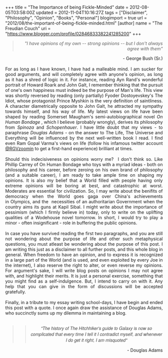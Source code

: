 +++
title = "The Importance of being Fickle-Minded"
date = 2012-08-05T03:58:00Z
updated = 2012-11-04T10:16:27Z
tags = ["Disclaimer", "Philosophy", "Opinion", "Books", "Personal"]
blogimport = true 
url = "2012/08/the-important-of-being-fickle-minded.html"
[author]
	name = "The Freudian Couch"
	uri = "https://www.blogger.com/profile/02846833382241285200"
+++

<div dir="ltr" style="text-align: left;" trbidi="on">
<div style="text-align: right;">
<blockquote class="tr_bq">
<i>"I have opinions of my own -- strong opinions -- but I don't always agree with them"</i></blockquote>
- George Bush (Sr.)<br />
<div style="text-align: left;">
<br /></div>
</div>
<div style="text-align: right;">
<div style="text-align: justify;">
For as long as I have known, I have had a malleable mind. I am sucker for good&nbsp;arguments, and will completely agree with anyone's opinion, as long as it has a shred of logic in it. For instance, reading Ayn Rand's wonderful portrait of Howard Roark and John Galt, I remember thinking that the pursuit of one's own&nbsp;happiness must indeed be the purpose of Man's life. This view was shortly reversed by reading (only&nbsp;partially) Fyoder Dostoyevskey's The Idiot, whose&nbsp;protagonist&nbsp;Prince Myshkin is the very definition of saintliness. A character diametrically opposite to John Galt, he attracted my sympathy towards himself, and his way of life. My latest views on life have been shaped by reading Somerset Maugham's semi-autobiographical novel <i>On Human Bondage </i>, which I believe (probably wrongly), derives its philosophy from <i>Spinoza</i> and <i>Schopenhauer</i>. I have little doubt that my views -&nbsp;to paraphrase&nbsp;<i>Douglas Adams</i> -&nbsp;on the answer to The Life, The Universe and Everything will be influenced by the next well-written book I read. I find even Ram Gopal Varma's views on life (follow his infamous twitter account <a href="https://twitter.com/RGVzoomin" target="_blank">@RGVzoomin</a> to get a first-hand experience) brilliant at times.&nbsp;</div>
<div style="text-align: justify;">
<br /></div>
<div style="text-align: justify;">
Should this indecisiveness on opinions worry me? &nbsp;I don't think so. Like Phillip Carrey of On Human Bondage who toys with a myriad ideas - both on philosophy and his career, before zeroing on his own brand of philosophy (and a suitable career), I am ready to take ample time on shaping my opinions. It is also my belief that a World filled with people having only extreme opinions will be boring at best, and catastrophic at worst. Moderates are essential for civilization. So, I may write about the benifits of democracy when the World goes gaga over China's achievements in&nbsp;<span style="text-align: right;">Olympics, and the&nbsp;</span><span style="text-align: right;">&nbsp;</span><span style="text-align: right;">necessities</span><span style="text-align: right;">&nbsp;of an&nbsp;authoritarian&nbsp;Government when the country aims its guns at Kapil Sibal. I might write about the importance of pessimism (which I firmly believe in) today, only to write on the uplifting qualities of a Wodehouse novel tomorrow. In short, I would try to play a minor - often insignificant - role in buffering the public opinions.&nbsp;</span></div>
<div style="text-align: justify;">
<br /></div>
<div style="text-align: justify;">
In case you have survived reading the first two paragraphs, and you are still not wondering about the purpose of life and other such metaphysical questions, you must atleast be wondering about the purpose of this post. I am writing this just as a disclaimer to all further posts, and this whole blog in general. When freedom to have an opinion, and to express it is recognized in a large part of the World (and is used, and even exploited by every Joe in the internet), I also reserve the right to alter, or even reverse my opinions. For&nbsp;argument's&nbsp;sake, I will write blog posts on opinions I may not agree with, and highlight their merits. It is just a personal exercise, something that you might find as a self-indulgence. But, I intend to carry on with it. Any help that you can give in the form of discussions will be accepted gratefully.&nbsp;</div>
<div style="text-align: justify;">
<br /></div>
<div style="text-align: justify;">
Finally, in a tribute to my essay writing school-days, I have begin and ended this post with a quote. I once again draw the assistance of Douglas Adams, who succinctly&nbsp;sums up my dilemma in maintaining a blog.</div>
<br />
<blockquote class="tr_bq">
<blockquote class="tr_bq" style="text-align: center;">
<span style="background-color: white; color: #444444; font-family: 'Helvetica Neue', HelveticaNeue, Helvetica, Arial, sans-serif; font-size: 14px; line-height: 19px;"><i>"The history of The Hitchhiker's guide to Galaxy is now so complicated that every time I tell it I contradict myself, and whenever I do get it right, I am misquoted"</i></span></blockquote>
</blockquote>
<div style="text-align: right;">
&nbsp;- Douglas Adams</div>
</div>
<br /></div>

